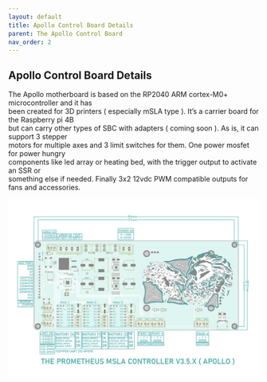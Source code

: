```yaml
---
layout: default
title: Apollo Control Board Details
parent: The Apollo Control Board
nav_order: 2
---
```

<h2>Apollo Control Board Details</h2>
<p>The Apollo motherboard is based on the RP2040 ARM cortex-M0+ microcontroller and it has<br>
been created for 3D printers ( especially mSLA type ). It’s a carrier board for the Raspberry pi 4B<br>
but can carry other types of SBC with adapters ( coming soon ). As is, it can support 3 stepper<br>
motors for multiple axes and 3 limit switches for them. One power mosfet for power hungry<br>
components like led array or heating bed, with the trigger output to activate an SSR or <br>
something else if needed. Finally 3x2 12vdc PWM compatible outputs for fans and accessories.</p>

![](./images/ApolloControlBoardPinOut.png)